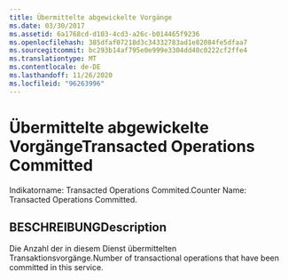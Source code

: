 ```yaml
---
title: Übermittelte abgewickelte Vorgänge
ms.date: 03/30/2017
ms.assetid: 6a1768cd-d103-4cd3-a26c-b014465f9236
ms.openlocfilehash: 385dfaf07218d3c34332783ad1e82084fe5dfaa7
ms.sourcegitcommit: bc293b14af795e0e999e3304dd40c0222cf2ffe4
ms.translationtype: MT
ms.contentlocale: de-DE
ms.lasthandoff: 11/26/2020
ms.locfileid: "96263996"
---
```

# <a name="transacted-operations-committed"></a><span data-ttu-id="310db-102">Übermittelte abgewickelte Vorgänge</span><span class="sxs-lookup"><span data-stu-id="310db-102">Transacted Operations Committed</span></span>

<span data-ttu-id="310db-103">Indikatorname: Transacted Operations Commited.</span><span class="sxs-lookup"><span data-stu-id="310db-103">Counter Name: Transacted Operations Committed.</span></span>  
  
## <a name="description"></a><span data-ttu-id="310db-104">BESCHREIBUNG</span><span class="sxs-lookup"><span data-stu-id="310db-104">Description</span></span>  

 <span data-ttu-id="310db-105">Die Anzahl der in diesem Dienst übermittelten Transaktionsvorgänge.</span><span class="sxs-lookup"><span data-stu-id="310db-105">Number of transactional operations that have been committed in this service.</span></span>
